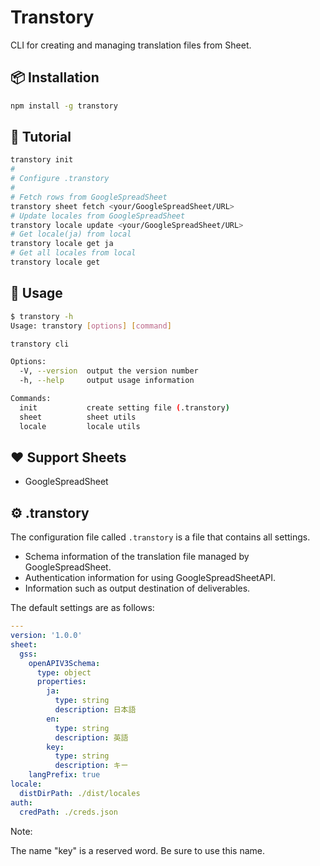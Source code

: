 # Transtory

CLI for creating and managing translation files from Sheet.

## 📦 Installation

```bash
npm install -g transtory
```

## 🚀 Tutorial

```bash
transtory init
#
# Configure .transtory
#
# Fetch rows from GoogleSpreadSheet
transtory sheet fetch <your/GoogleSpreadSheet/URL>
# Update locales from GoogleSpreadSheet
transtory locale update <your/GoogleSpreadSheet/URL>
# Get locale(ja) from local
transtory locale get ja
# Get all locales from local
transtory locale get
```

## 📖 Usage

```bash
$ transtory -h
Usage: transtory [options] [command]

transtory cli

Options:
  -V, --version  output the version number
  -h, --help     output usage information

Commands:
  init           create setting file (.transtory)
  sheet          sheet utils
  locale         locale utils
```

## ❤️ Support Sheets

- GoogleSpreadSheet

## ⚙ .transtory

The configuration file called `.transtory` is a file that contains all settings.

- Schema information of the translation file managed by GoogleSpreadSheet.
- Authentication information for using GoogleSpreadSheetAPI.
- Information such as output destination of deliverables.


The default settings are as follows:

```yaml
---
version: '1.0.0'
sheet:
  gss:
    openAPIV3Schema:
      type: object
      properties:
        ja:
          type: string
          description: 日本語
        en:
          type: string
          description: 英語
        key:
          type: string
          description: キー
    langPrefix: true
locale:
  distDirPath: ./dist/locales
auth:
  credPath: ./creds.json
```

Note: 

The name "key" is a reserved word. Be sure to use this name.
